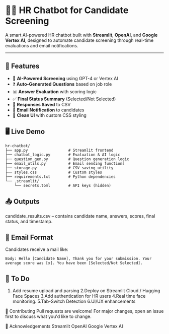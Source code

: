 # 🧑‍💼 HR Chatbot for Candidate Screening

A smart AI-powered HR chatbot built with **Streamlit**, **OpenAI**, and **Google Vertex AI**, designed to automate candidate screening through real-time evaluations and email notifications.

---

## 🚀 Features

- 🧠 **AI-Powered Screening** using GPT-4 or Vertex AI
- ❓ **Auto-Generated Questions** based on job role
- 📊 **Answer Evaluation** with scoring logic
- ✅ **Final Status Summary** (Selected/Not Selected)
- 📁 **Responses Saved** to CSV
- 📧 **Email Notification** to candidates
- 🎨 **Clean UI** with custom CSS styling

 ## 🖥️ Live Demo

```
hr-chatbot/
├── app.py                  # Streamlit frontend
├── chatbot_logic.py        # Evaluation & AI logic
├── question_gen.py         # Question generation logic
├── email_utils.py          # Email sending functions
├── storage.py              # CSV saving utility
├── styles.css              # Custom styles
├── requirements.txt        # Python dependencies
└── .streamlit/
    └── secrets.toml        # API keys (hidden)
```


## 📤 Outputs
candidate_results.csv – contains candidate name, answers, scores, final status, and timestamp.

## 📧 Email Format
Candidates receive a mail like:

```Subject: Interview Result - HR Chatbot
Body: Hello [Candidate Name], Thank you for your submission. Your average score was [x]. You have been [Selected/Not Selected].
```

## 📌 To Do
1. Add resume upload and parsing
2.Deploy on Streamlit Cloud / Hugging Face Spaces
3.Add authentication for HR users
4.Real time face monitoring.
5.Tab-Switch Detection
6.UI/UX enhancements

🤝 Contributing
Pull requests are welcome! For major changes, open an issue first to discuss what you'd like to change.

🙌 Acknowledgements
Streamlit
OpenAI
Google Vertex AI

